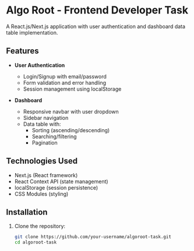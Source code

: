 # Algo Root - Frontend Developer Task

A React.js/Next.js application with user authentication and dashboard data table implementation.

## Features

- **User Authentication**
  - Login/Signup with email/password
  - Form validation and error handling
  - Session management using localStorage

- **Dashboard**
  - Responsive navbar with user dropdown
  - Sidebar navigation
  - Data table with:
    - Sorting (ascending/descending)
    - Searching/filtering
    - Pagination

## Technologies Used

- Next.js (React framework)
- React Context API (state management)
- localStorage (session persistence)
- CSS Modules (styling)

## Installation

1. Clone the repository:
   ```bash
   git clone https://github.com/your-username/algoroot-task.git
   cd algoroot-task
